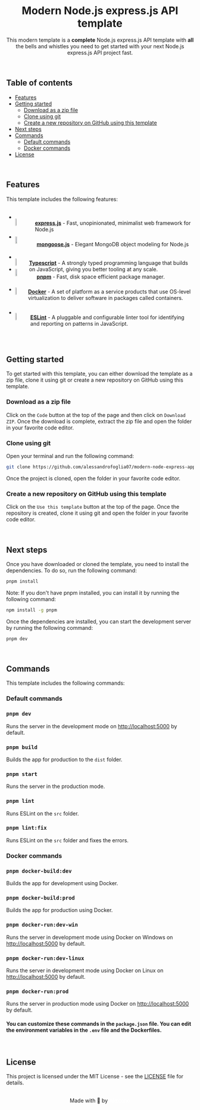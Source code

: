 <div align="center">

<br>

# **Modern** Node.js express.js API template

This modern template is a **complete** Node.js express.js API template with **all** the bells and whistles you need to get started with your next Node.js express.js API project fast.

</div>

<br>

## Table of contents

-   [Features](#features)
-   [Getting started](#getting-started)
    -   [Download as a zip file](#download-as-a-zip-file)
    -   [Clone using git](#clone-using-git)
    -   [Create a new repository on GitHub using this template](#create-a-new-repository-on-github-using-this-template)
-   [Next steps](#next-steps)
-   [Commands](#commands)
    -   [Default commands](#default-commands)
    -   [Docker commands](#docker-commands)
-   [License](#license)

<br>

## Features

This template includes the following features:

<div style="width: 100%">

-   <div style="display: flex; align-items: center; transform: translateY(30%)"><img style="width: 10%; border: none!important; margin-right: 10px; margin-bottom: 20px" src="https://external-content.duckduckgo.com/iu/?u=https%3A%2F%2Fvectorified.com%2Fimages%2Fexpress-js-icon-20.png&f=1&nofb=1&ipt=9d84d6621033bfc9910d7c6516d81ce415f6203d6540c7851d3fc9bb7d612f00&ipo=images">

    **[express.js](https://expressjs.com/)** - Fast, unopinionated, minimalist web framework for Node.js
    </div>

-   <div style="display: flex; align-items: center; transform: translateY(30%)"><img style="width: 10%; border: none!important; margin-right: 10px; margin-bottom: 20px" src="https://external-content.duckduckgo.com/iu/?u=https%3A%2F%2Fgrm-project-template-bucket.s3.ap-northeast-2.amazonaws.com%2Flesson%2Fles_PLRpp_1533201113362%2F82a795ce49206487e89f0f9c0c319c0d6ec916c78a29368a8fd7f8cec4683e74.png&f=1&nofb=1&ipt=9d1048ec1311436347cbfc136eb020e056df7c275b376a4bdd6807edda2d6e43&ipo=images">

    **[mongoose.js](https://expressjs.com/)** - Elegant MongoDB object modeling for Node.js
    </div>

-   <div style="display: flex; align-items: center; transform: translateY(30%)"><img style="width: 10%; border: none!important; margin-right: 10px; margin-bottom: 20px" src="https://raw.githubusercontent.com/alessandrofoglia07/modern-vite-react-app/main/public/logos/ts-logo.png">

    **[Typescript](https://www.typescriptlang.org/)** - A strongly typed programming language that builds on JavaScript, giving you better tooling at any scale.
    </div>

-   <div style="display: flex; align-items: center; transform: translateY(30%); margin-top: -20px"><img style="width: 10%; border: none!important; margin-right: 10px; margin-bottom: 20px" src="https://raw.githubusercontent.com/alessandrofoglia07/modern-vite-react-app/main/public/logos/pnpm-logo.png">

    **[pnpm](https://pnpm.io/)** - Fast, disk space efficient package manager.
    </div>

-   <div style="display: flex; align-items: center; transform: translateY(15%)"><img style="width: 10%; border: none!important; margin-right: 10px; margin-bottom: 20px" src="https://raw.githubusercontent.com/alessandrofoglia07/modern-vite-react-app/main/public/logos/docker-logo.png">

    **[Docker](https://www.docker.com/)** - A set of platform as a service products that use OS-level virtualization to deliver software in packages called containers.
    </div>

-   <div style="display: flex; align-items: center; transform: translateY(25%)"><img style="width: 10%; border: none!important; margin-right: 10px; margin-bottom: 20px" src="https://raw.githubusercontent.com/alessandrofoglia07/modern-vite-react-app/main/public/logos/eslint-logo.svg">

    **[ESLint](https://eslint.org/)** - A pluggable and configurable linter tool for identifying and reporting on patterns in JavaScript.
    </div>

</div>

<br>
<br>

## Getting started

To get started with this template, you can either download the template as a zip file, clone it using git or create a new repository on GitHub using this template.

### Download as a zip file

Click on the `Code` button at the top of the page and then click on `Download ZIP`. Once the download is complete, extract the zip file and open the folder in your favorite code editor.

### Clone using git

Open your terminal and run the following command:

```bash
git clone https://github.com/alessandrofoglia07/modern-node-express-app.git my-app
```

Once the project is cloned, open the folder in your favorite code editor.

### Create a new repository on GitHub using this template

Click on the `Use this template` button at the top of the page. Once the repository is created, clone it using git and open the folder in your favorite code editor.

<br>

## Next steps

Once you have downloaded or cloned the template, you need to install the dependencies. To do so, run the following command:

```bash
pnpm install
```

Note: If you don't have pnpm installed, you can install it by running the following command:

```bash
npm install -g pnpm
```

Once the dependencies are installed, you can start the development server by running the following command:

```bash
pnpm dev
```

<br>

## Commands

This template includes the following commands:

### Default commands

### `pnpm dev`

Runs the server in the development mode on [http://localhost:5000](http://localhost:5000) by default.

### `pnpm build`

Builds the app for production to the `dist` folder.

### `pnpm start`

Runs the server in the production mode.

### `pnpm lint`

Runs ESLint on the `src` folder.

### `pnpm lint:fix`

Runs ESLint on the `src` folder and fixes the errors.

### Docker commands

### `pnpm docker-build:dev`

Builds the app for development using Docker.

### `pnpm docker-build:prod`

Builds the app for production using Docker.

### `pnpm docker-run:dev-win`

Runs the server in development mode using Docker on Windows on [http://localhost:5000](http://localhost:5000) by default.

### `pnpm docker-run:dev-linux`

Runs the server in development mode using Docker on Linux on [http://localhost:5000](http://localhost:5000) by default.

### `pnpm docker-run:prod`

Runs the server in production mode using Docker on [http://localhost:5000](http://localhost:5000) by default.

#### You can customize these commands in the `package.json` file. You can edit the environment variables in the `.env` file and the Dockerfiles.

<br>

## License

This project is licensed under the MIT License - see the [LICENSE](LICENSE) file for details.

<br>

<div align="center">
    Made with 💜 by <a href="https://github.com/alessandrofoglia07" style="color: white; text-decoration: underline;">Alexxino</a>
</div>
